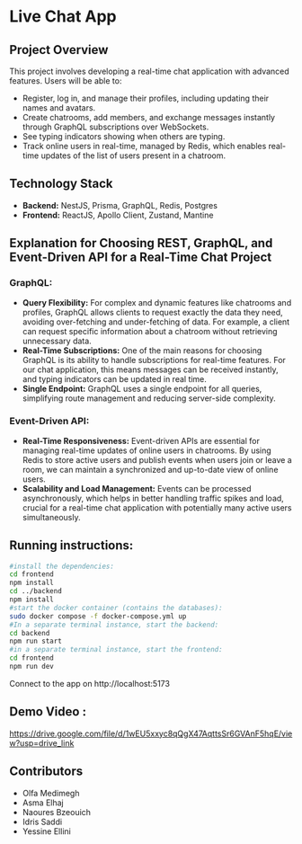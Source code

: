 # Live Chat App

## Project Overview

This project involves developing a real-time chat application with advanced features. Users will be able to:

- Register, log in, and manage their profiles, including updating their names and avatars.
- Create chatrooms, add members, and exchange messages instantly through GraphQL subscriptions over WebSockets.
- See typing indicators showing when others are typing.
- Track online users in real-time, managed by Redis, which enables real-time updates of the list of users present in a chatroom.

## Technology Stack

- **Backend:** NestJS, Prisma, GraphQL, Redis, Postgres
- **Frontend:** ReactJS, Apollo Client, Zustand, Mantine

## Explanation for Choosing REST, GraphQL, and Event-Driven API for a Real-Time Chat Project

### GraphQL:

- **Query Flexibility:** For complex and dynamic features like chatrooms and profiles, GraphQL allows clients to request exactly the data they need, avoiding over-fetching and under-fetching of data. For example, a client can request specific information about a chatroom without retrieving unnecessary data.
- **Real-Time Subscriptions:** One of the main reasons for choosing GraphQL is its ability to handle subscriptions for real-time features. For our chat application, this means messages can be received instantly, and typing indicators can be updated in real time.
- **Single Endpoint:** GraphQL uses a single endpoint for all queries, simplifying route management and reducing server-side complexity.

### Event-Driven API:

- **Real-Time Responsiveness:** Event-driven APIs are essential for managing real-time updates of online users in chatrooms. By using Redis to store active users and publish events when users join or leave a room, we can maintain a synchronized and up-to-date view of online users.
- **Scalability and Load Management:** Events can be processed asynchronously, which helps in better handling traffic spikes and load, crucial for a real-time chat application with potentially many active users simultaneously.

## Running instructions:

```sh
#install the dependencies:
cd frontend
npm install
cd ../backend
npm install
#start the docker container (contains the databases):
sudo docker compose -f docker-compose.yml up
#In a separate terminal instance, start the backend:
cd backend
npm run start
#in a separate terminal instance, start the frontend:
cd frontend
npm run dev
```

Connect to the app on http://localhost:5173

## Demo Video :
https://drive.google.com/file/d/1wEU5xxyc8qQgX47AqttsSr6GVAnF5hqE/view?usp=drive_link

## Contributors

- Olfa Medimegh
- Asma Elhaj
- Naoures Bzeouich
- Idris Saddi
- Yessine Ellini
